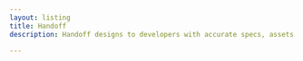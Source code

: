 ```yaml
---
layout: listing
title: Handoff
description: Handoff designs to developers with accurate specs, assets and code snippets.

---
```

